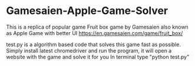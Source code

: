 # Gamesaien-Apple-Game-Solver

This is a replica of popular game Fruit box game by Gamesaien also known as Apple Game with better UI
https://en.gamesaien.com/game/fruit_box/

test.py is a algorithm based code that solves this game fast as possible.
Simply install latest chromedriver and run the program, it will open a website with the game and solve it for you
In terminal type "python test.py"
